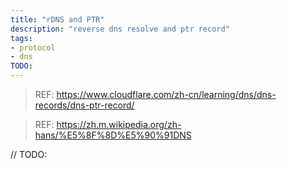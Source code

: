 ```yaml
---
title: "rDNS and PTR"
description: "reverse dns resolve and ptr record"
tags:
- protocol
- dns
TODO:
---
```


> REF: https://www.cloudflare.com/zh-cn/learning/dns/dns-records/dns-ptr-record/

> REF: https://zh.m.wikipedia.org/zh-hans/%E5%8F%8D%E5%90%91DNS

// TODO:
